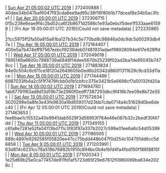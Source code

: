 | [Sun Apr 21 05:00:02 UTC 2019](https://transfer.sh/zweJI/dashninja-dbdump-20190421070002.tar.bz2) | 272400888 | 40dee34b047baf6047f93cda8ee9ad95c38f16f80b1b77dceaf8e34b5ac3fce1 | 
| [Sat Apr 20 05:00:01 UTC 2019]() | 272306715 | 015c238e6eae9f4c2bd52ca6f2b8671d2586c1e93a0ebcf5dee1f533aae61598 | 
| [Fri Apr 19 05:00:01 UTC 2019](Could not save metadata) | 272235965 | 21cc5975ff2fa50a815a61ba127b34c5e770bd8c98846a0dc9dc5d00293db47a | 
| [Thu Apr 18 05:00:01 UTC 2019]() | 272164407 | 400e5a7b474eff97567eebcf9239deb07481931adaef98928094e617e928ffd1 | 
| [Wed Apr 17 05:00:01 UTC 2019](https://transfer.sh/vKqBe/dashninja-dbdump-20190417070001.tar.bz2) | 272049018 | 7895149a6600c7988739a6848f14dee5670b25239f02ad2ba7de95045b7478cc | 
| [Tue Apr 16 05:00:01 UTC 2019](https://transfer.sh/2aO5f/dashninja-dbdump-20190416070001.tar.bz2) | 271883824 | 94e0c504c6c611ce18120a2649605b0ed6b20342d860f1311629c9cd33d11ace | 
| [Mon Apr 15 05:00:01 UTC 2019](https://transfer.sh/nn1w7/dashninja-dbdump-20190415070001.tar.bz2) | 271744466 | 6987033fb4a2c5f1f7478fcbb0d1b1cbfcc375e3421b5e6698cf7a50132fd20a | 
| [Sun Apr 14 05:00:02 UTC 2019](https://transfer.sh/fPArd/dashninja-dbdump-20190414070002.tar.bz2) | 271694780 | 1ab87791f63ad9d13d19b73e2960f0edff7387293dbc9f416b7ee09e8b72e55c | 
| [Sat Apr 13 05:00:01 UTC 2019](https://transfer.sh/jVKEj/dashninja-dbdump-20190413070001.tar.bz2) | 271572634 | 3020299e0a8fe3e43fe9830a18d659317d23bb7cda0714a4c51628d0be6dec40 | 
| [Fri Apr 12 05:00:01 UTC 2019](Could not save metadata) | 271463653 | fee6bae1c15532a40e9941dab5529f3d58953f764e46e087b32c2bedf30f47dd | 
| [Thu Apr 11 05:00:01 UTC 2019](https://transfer.sh/f8Zio/dashninja-dbdump-20190411070001.tar.bz2) | 271349155 | c6fa8e7281e52fa04113bd711c3f83f97a337b2027c598e01ee6a6c54d05399d | 
| [Wed Apr 10 05:00:01 UTC 2019]() | 271186005 | 689c4897e9292585f05820ee47cc75bdd448b047f0d254c104791dd6cc5d6858 | 
| [Tue Apr  9 05:00:01 UTC 2019](https://transfer.sh/11gpi9/dashninja-dbdump-20190409070001.tar.bz2) | 271203991 | 63d814c6231cc78a519b76882b1910c894bc0b4e1bfd4fa4fbd150f186f8815f | 
| [Mon Apr  8 05:00:01 UTC 2019](https://transfer.sh/DKKDE/dashninja-dbdump-20190408070001.tar.bz2) | 271020343 | 1e25d69b25e0ca77457de911fd1af5723d65f29e67612f0980069ba634e2028c | 
